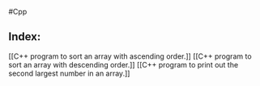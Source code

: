 #Cpp
## Index:

[[C++ program to sort an array with ascending order.]]
[[C++ program to sort an array with descending order.]]
[[C++ program to print out the second largest number in an array.]]